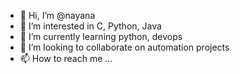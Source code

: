- 👋 Hi, I’m @nayana
- 👀 I’m interested in C, Python, Java
- 🌱 I’m currently learning python, devops
- 💞️ I’m looking to collaborate on automation projects
- 📫 How to reach me ...

<!---
nayanarollend/nayanarollend is a ✨ special ✨ repository because its `README.md` (this file) appears on your GitHub profile.
You can click the Preview link to take a look at your changes.
--->
